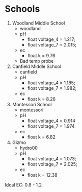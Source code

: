 # Schools

1. Woodland Middle School
	- woodland
	- pH
		- float voltage_4 = 1.217;
		- float voltage_7 = 2.015;
	- ec
		- float k = 9.76
	- Bad temp probe
2. Canfield Middle School
	- canfield
	- pH
		- float voltage_4 = 1.185;
		- float voltage_7 = 1.982;
	- ec
		- float k = 8.26
3. Montessori School
	- montessori
	- pH
		- float voltage_4 = 0.914
		- float voltage_7 = 1.974
	- ec
		- float k = 6.82
4. Gizmo
	- hydro00
	- pH
		- float voltage_4 = 1.073;
		- float voltage_7 = 2.025;
	- ec
		- float k = 12.38

Ideal EC: 0.8 - 1.2
